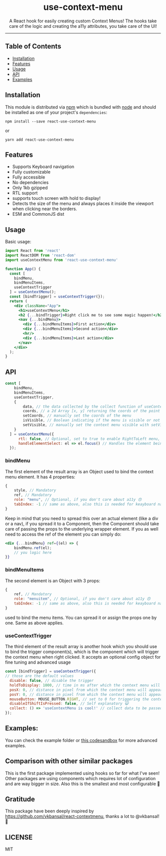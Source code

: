 <div align="center">
<h1>use-context-menu</h1>

<p>A React hook for easily creating custom Context Menus! The hooks take care of the logic and creating the a11y attributes, you take care of the UI!</p>

</div>

<hr />

## Table of Contents

- [Installation](#installation)
- [Features](#features)
- [Usage](#usage)
- [API](#api)
- [Examples](#examples)

## Installation

This module is distributed via [npm][npm] which is bundled with [node][node] and
should be installed as one of your project's `dependencies`:

```
npm install --save react-use-context-menu
```

or

```
yarn add react-use-context-menu
```

## Features

 - Supports Keyboard navigation
 - Fully customizable
 - Fully accessible
 - No dependencies
 - Only 1kb gzipped
 - RTL support
 - supports touch screen with hold to display!
 - Detects the size of the menu and always places it inside the viewport when clicking near the borders.
 - ESM and CommonJS dist

## Usage

Basic usage:

```jsx
import React from 'react'
import ReactDOM from 'react-dom'
import useContextMenu from 'react-use-context-menu'

function App() {
  const [
    bindMenu,
    bindMenuItems,
    useContextTrigger
  ] = useContextMenu();
  const [bindTrigger] = useContextTrigger(});
  return (
    <div className="App">
      <h1>useContextMenu</h1>
      <h2 {...bindTrigger}>Right click me to see some magic happen!</h2>
      <nav {...bindMenu}>
        <div {...bindMenuItems}>First action</div>
        <div {...bindMenuItems}>Second action</div>
        <hr/>
        <div {...bindMenuItems}>Last action</div>
      </nav>
    </div>
  );
}
```

## API

```jsx
const [
    bindMenu,
    bindMenuItems,
    useContextTrigger,
    {
        data, // the data collected by the collect function of useContextTrigger
        coords, // a 2d Array [x, y] returning the coords of the point where the right click was triggered
        setCoords, // manually set the coords of the menu
        isVisible, // Boolean indicating if the menu is visible or not
        setVisible, // manually set the context menu visible with setVisible(true) or hidden with setVisible(false)
    }
  ] = useContextMenu({
      rtl: false, // Optional, set to true to enable RightToLeft menu,
      handleElementSelect: el => el.focus() // Handles the element being selected with keyboard. Optional, focus is the default behaviour
  });
```

### bindMenu
The first element of the result array is an Object used to bind the context menu element.
It has 4 properties:
```js
{
    style, // Mandatory
    ref, // Mandatory
    role: "menu", // Optional, if you don't care about a11y 😠
    tabIndex: -1 // same as above, also this is needed for keayboard navigation
}
```
Keep in mind that you need to spread this over an actual element (like a div or a nav), if you spread it to a Component, then the Component should take care of passing the props to the underlying wrapper element.
If you as well need to access the ref of the element you can simply do:
```jsx
<div {...bindMenu} ref={(el) => {
    bindMenu.ref(el);
    // you logic here
}}
```

### bindMenuItems

The second element is an Object with 3 props:
```js
{
    ref, // Mandatory
    role: "menuitem", // Optional, if you don't care about a11y 😠
    tabIndex: -1 // same as above, also this is needed for keayboard navigation
}
```
used to bind the menu items. You can spread it or assign the props one by one. Same as above applies.

### useContextTrigger
The third element of the result array is another hook which you should use to bind the trigger component(s), which is the component which will trigger the context menu when right clicked.
It accepts an optional config object for fine tuning and advanced usage
```js
const [bindTrigger] = useContextTrigger({
// those are the default values 
  disable: false, // disable the trigger
  holdToDisplay: 1000, // time in ms after which the context menu will appear when holding the touch
  posX: 0, // distance in pixel from which the context menu will appear related to the right click X coord
  posY: 0, // distance in pixel from which the context menu will appear related to the right click y coord
  mouseButton: MOUSE_BUTTON.RIGHT, // set to 0 for triggering the context menu with the left click
  disableIfShiftIsPressed: false, // Self explanatory 😺
  collect: () => 'useContextMenu is cool!' // collect data to be passed to the context menu, see the example to see this in action
});
```

## Examples:

You can check the example folder or [this codesandbox][codesandbox-example] for more advanced examples.

## Comparison with other similar packages

This is the first package implemented using hooks so far for what I've seen!
Other packages are using components which requires lot of configuration and are way bigger in size.
Also this is the smallest and most configurable 💃

## Gratitude
This package have been deeply inspired by https://github.com/vkbansal/react-contextmenu, thanks a lot to @vkbansal! 🙏

[npm]: https://www.npmjs.com/
[node]: https://nodejs.org
[codesandbox-example]: https://codesandbox.io/s/hopeful-hopper-v4zzv?fontsize=14

## LICENSE

MIT
